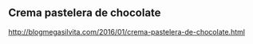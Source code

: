 ## Crema pastelera de chocolate

http://blogmegasilvita.com/2016/01/crema-pastelera-de-chocolate.html
